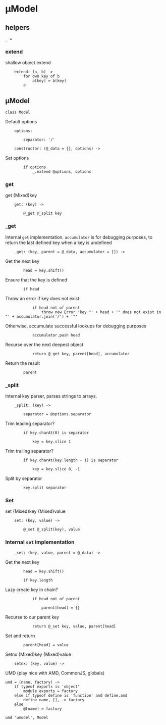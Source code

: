 # µModel

## helpers

	_ =

### extend
shallow object extend

		extend: (a, b) ->
			for own key of b
				a[key] = b[key]
			a

## µModel

	class Model

Default options

		options:

			separator: '/'

		constructor: (@_data = {}, options) ->

Set options

			if options
				_.extend @options, options

### get
get {Mixed}key

		get: (key) ->

			@_get @_split key

### _get
Internal `get` implementation. `accumulator` is for debugging purposes, to return the last defined key when a key is undefined

		_get: (key, parent = @_data, accumulator = []) ->

Get the next key

			head = key.shift()

Ensure that the key is defined

			if head

Throw an error if key does not exist

				if head not of parent
					throw new Error 'key "' + head + '" does not exist in "' + accumulator.join('/') + '"'

Otherwise, accumulate successful lookups for debugging purposes

				accumulator.push head

Recurse over the next deepest object

				return @_get key, parent[head], accumulator

Return the result

			parent

### _split
Internal key parser, parses strings to arrays.

		_split: (key) ->

			separator = @options.separator

Trim leading separator?

			if key.charAt(0) is separator

				key = key.slice 1

Trim trailing separator?

			if key.charAt(key.length - 1) is separator

				key = key.slice 0, -1

Split by separator

			key.split separator

### Set
set {Mixed}key {Mixed}value

		set: (key, value) ->

			@_set @_split(key), value

### Internal `set` implementation

		_set: (key, value, parent = @_data) ->

Get the next key

			head = key.shift()

			if key.length

Lazy create key in chain?

				if head not of parent

					parent[head] = {}

Recurse to our parent key

				return @_set key, value, parent[head]

Set and return

			parent[head] = value
			
Setnx {Mixed}key {Mixed}value

		setnx: (key, value) ->

UMD (play nice with AMD, CommonJS, globals)

	umd = (name, factory) ->
		if typeof exports is 'object'
			module.exports = factory
		else if typeof define is 'function' and define.amd
			define name, [], -> factory
		else
			@[name] = factory

	umd 'umodel', Model